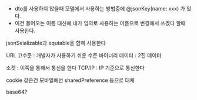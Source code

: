 * dto를 사용하지 않을때 모델에서 사용하는 방법중에 @jsonKey(name: xxx) 가 있다.
* 이건 들어오는 이름 대신에 내가 임의로 사용하는 이름으로 변경해서 쓰겠다 할때 사용한다.

jsonSeializable과 equtable을 함께 사용한다

URL 고수준 : 개발자가 사용하기 쉬운 수준
바이너리 데이터 : 2진 데이터

소켓 : 이쪽을 통해서 통신을 한다
TCP/IP : IP 기준으로 통신한다

cookie 같은건 모바일에선 sharedPreference 등으로 대체

base64? 
